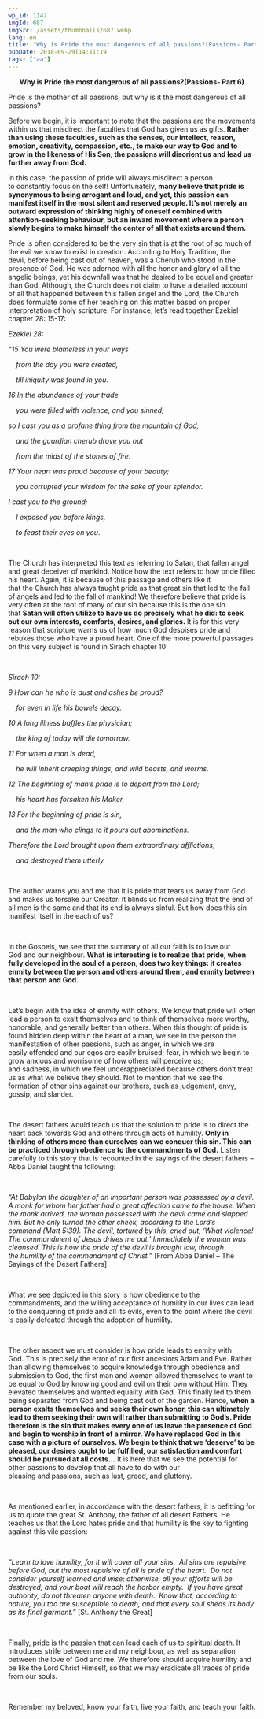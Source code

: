 ```yaml
---
wp_id: 1147
imgId: 687
imgSrc: /assets/thumbnails/687.webp
lang: en
title: "Why is Pride the most dangerous of all passions?(Passions- Part 6)"
pubDate: 2018-09-29T14:11:19
tags: ["aa"]
---
```


<!-- page: 6 -->

<p style="text-align: center;"><strong><span class="TextRun Underlined SCXW134872913" lang="EN-CA" xml:lang="EN-CA"><span class="NormalTextRun SCXW134872913">Why is </span></span><span class="TextRun Underlined SCXW134872913" lang="EN-CA" xml:lang="EN-CA"><span class="NormalTextRun SCXW134872913">Pride</span></span><span class="TextRun Underlined SCXW134872913" lang="EN-CA" xml:lang="EN-CA"><span class="NormalTextRun SCXW134872913"> the most dangerous of all passions?</span></span>(Passions- Part 6)</strong></p>
<p>Pride is the mother of all passions, but why is it the most dangerous of all passions? <span data-ccp-props="{&quot;201341983&quot;:0,&quot;335559739&quot;:160,&quot;335559740&quot;:259}"> </span></p>
<p>Before we begin, it is important to note that the passions are the movements within us that misdirect the faculties that God has given us as gifts. <b>Rather than using these faculties</b><b>, such as </b><b>the senses, our intellect, reason, emotion, creativity, compassion</b><b>, etc., </b><b>to make our way to God and to grow in the likeness of His </b><b>S</b><b>on, the passions will disorient us and lead us further away from God.</b> <span data-ccp-props="{&quot;201341983&quot;:0,&quot;335559739&quot;:160,&quot;335559740&quot;:259}"> </span></p>
<p>In this case, the passion of pride will always misdirect a person to constantly focus on the self! Unfortunately, <b>many believe that pride is synonymous to being arrogant and loud, and yet, this passion can manifest itself in the most silent and reserved people. It</b><b>’</b><b>s not merely an outward expression of thinking highly of oneself combined with attention-seeking behaviour, </b><b>but</b><b> an inward movement where a person slowly begins to make himself the center of all that exists around </b><b>them.</b><span data-ccp-props="{&quot;201341983&quot;:0,&quot;335559739&quot;:160,&quot;335559740&quot;:259}"> </span></p>
<p>Pride is often considered to be the very sin that is at the root of so much of the evil we know to exist in creation. According to Holy Tradition, the devil, before being cast out of heaven, was a Cherub who stood in the presence of God. He was adorned with all the honor and glory of all the angelic beings, yet his downfall was that he desired to be equal and greater than God. Although, the Church does not claim to have a detailed account of all that happened between this fallen angel and the Lord, the Church does formulate some of her teaching on this matter based on proper interpretation of holy scripture. For instance, let’s read together Ezekiel chapter 28: 15-17: <span data-ccp-props="{&quot;201341983&quot;:0,&quot;335559739&quot;:160,&quot;335559740&quot;:259}"> </span></p>
<p><i>Ezekiel 28: </i><span data-ccp-props="{&quot;201341983&quot;:0,&quot;335559739&quot;:160,&quot;335559740&quot;:259}"> </span></p>
<p><i>“15 You were blameless in your ways </i><span data-ccp-props="{&quot;201341983&quot;:0,&quot;335559739&quot;:160,&quot;335559740&quot;:259}"> </span></p>
<p><i>    from the day you were created,</i><span data-ccp-props="{&quot;201341983&quot;:0,&quot;335559739&quot;:160,&quot;335559740&quot;:259}"> </span></p>
<p><i>    till iniquity was found in you.</i><span data-ccp-props="{&quot;201341983&quot;:0,&quot;335559739&quot;:160,&quot;335559740&quot;:259}"> </span></p>
<p><i>16 In the abundance of your trade</i><span data-ccp-props="{&quot;201341983&quot;:0,&quot;335559739&quot;:160,&quot;335559740&quot;:259}"> </span></p>
<p><i>    you were filled with violence, and you sinned;</i><span data-ccp-props="{&quot;201341983&quot;:0,&quot;335559739&quot;:160,&quot;335559740&quot;:259}"> </span></p>
<p><i>so</i><i> I cast you as a profane thing from the mountain of God,</i><span data-ccp-props="{&quot;201341983&quot;:0,&quot;335559739&quot;:160,&quot;335559740&quot;:259}"> </span></p>
<p><i>    and the guardian cherub drove you out</i><span data-ccp-props="{&quot;201341983&quot;:0,&quot;335559739&quot;:160,&quot;335559740&quot;:259}"> </span></p>
<p><i>    from the midst of the stones of fire.</i><span data-ccp-props="{&quot;201341983&quot;:0,&quot;335559739&quot;:160,&quot;335559740&quot;:259}"> </span></p>
<p><i>17 Your heart was </i><i>proud</i><i> because of your beauty;</i><span data-ccp-props="{&quot;201341983&quot;:0,&quot;335559739&quot;:160,&quot;335559740&quot;:259}"> </span></p>
<p><i>    you corrupted your wisdom for the sake of your splendor.</i><span data-ccp-props="{&quot;201341983&quot;:0,&quot;335559739&quot;:160,&quot;335559740&quot;:259}"> </span></p>
<p><i>I cast you to the ground;</i><span data-ccp-props="{&quot;201341983&quot;:0,&quot;335559739&quot;:160,&quot;335559740&quot;:259}"> </span></p>
<p><i>    I exposed you before kings,</i><span data-ccp-props="{&quot;201341983&quot;:0,&quot;335559739&quot;:160,&quot;335559740&quot;:259}"> </span></p>
<p><i>    to feast their eyes on you.</i><span data-ccp-props="{&quot;201341983&quot;:0,&quot;335559739&quot;:160,&quot;335559740&quot;:259}"> </span></p>
<p><span data-ccp-props="{&quot;201341983&quot;:0,&quot;335559739&quot;:160,&quot;335559740&quot;:259}"> </span></p>
<p>The Church has interpreted this text as referring to Satan, that fallen angel and great deceiver of mankind. Notice how the text refers to how pride filled his heart. Again, it is because of this passage and others like it that the Church has always taught pride as that great sin that led to the fall of angels and led to the fall of mankind! We therefore believe that pride is very often at the root of many of our sin because this is the one sin that <b>Satan will often utilize to have us do precisely what he did</b><b>: </b><b>to seek out our own interests, comforts, desires, and glories. </b>It is for this very reason that scripture warns us of how much God despises pride and rebukes those who have a proud heart. One of the more powerful passages on this very subject is found in Sirach chapter 10: <span data-ccp-props="{&quot;201341983&quot;:0,&quot;335559739&quot;:160,&quot;335559740&quot;:259}"> </span></p>
<p><span data-ccp-props="{&quot;201341983&quot;:0,&quot;335559739&quot;:160,&quot;335559740&quot;:259}"> </span></p>
<p><i>Sirach 10: </i><span data-ccp-props="{&quot;201341983&quot;:0,&quot;335559739&quot;:160,&quot;335559740&quot;:259}"> </span></p>
<p><i>9 How can he who is dust and ashes be proud?</i><span data-ccp-props="{&quot;201341983&quot;:0,&quot;335559739&quot;:160,&quot;335559740&quot;:259}"> </span></p>
<p><i>    for even in life his bowels decay.</i><span data-ccp-props="{&quot;201341983&quot;:0,&quot;335559739&quot;:160,&quot;335559740&quot;:259}"> </span></p>
<p><i>10 A long illness baffles the physician;</i><span data-ccp-props="{&quot;201341983&quot;:0,&quot;335559739&quot;:160,&quot;335559740&quot;:259}"> </span></p>
<p><i>    the king of today will die tomorrow.</i><span data-ccp-props="{&quot;201341983&quot;:0,&quot;335559739&quot;:160,&quot;335559740&quot;:259}"> </span></p>
<p><i>11 For when a man is dead,</i><span data-ccp-props="{&quot;201341983&quot;:0,&quot;335559739&quot;:160,&quot;335559740&quot;:259}"> </span></p>
<p><i>    he will inherit creeping things, and wild beasts, and worms.</i><span data-ccp-props="{&quot;201341983&quot;:0,&quot;335559739&quot;:160,&quot;335559740&quot;:259}"> </span></p>
<p><i>12 The beginning of man’s pride is to depart from the Lord;</i><span data-ccp-props="{&quot;201341983&quot;:0,&quot;335559739&quot;:160,&quot;335559740&quot;:259}"> </span></p>
<p><i>    his heart has forsaken his Maker.</i><span data-ccp-props="{&quot;201341983&quot;:0,&quot;335559739&quot;:160,&quot;335559740&quot;:259}"> </span></p>
<p><i>13 For the beginning of pride is sin,</i><span data-ccp-props="{&quot;201341983&quot;:0,&quot;335559739&quot;:160,&quot;335559740&quot;:259}"> </span></p>
<p><i>    and the man who clings to it pours out abominations.</i><span data-ccp-props="{&quot;201341983&quot;:0,&quot;335559739&quot;:160,&quot;335559740&quot;:259}"> </span></p>
<p><i>Therefore</i><i> the Lord brought upon them extraordinary afflictions,</i><span data-ccp-props="{&quot;201341983&quot;:0,&quot;335559739&quot;:160,&quot;335559740&quot;:259}"> </span></p>
<p><i>    and destroyed them utterly. </i><i> </i><i>  </i><span data-ccp-props="{&quot;201341983&quot;:0,&quot;335559739&quot;:160,&quot;335559740&quot;:259}"> </span></p>
<p><span data-ccp-props="{&quot;201341983&quot;:0,&quot;335559739&quot;:160,&quot;335559740&quot;:259}"> </span></p>
<p>The author warns you and me that it is pride that tears us away from God and makes us forsake our Creator. It blinds us from realizing that the end of all men is the same and that its end is always sinful. But how does this sin manifest itself in the each of us?  <span data-ccp-props="{&quot;201341983&quot;:0,&quot;335559739&quot;:160,&quot;335559740&quot;:240}"> </span></p>
<p><span data-ccp-props="{&quot;134233279&quot;:true,&quot;201341983&quot;:0,&quot;335559685&quot;:720,&quot;335559739&quot;:200,&quot;335559740&quot;:240}"> </span></p>
<p>In the Gospels, we see that the summary of all our faith is to love our God and our neighbour. <b>W</b><b>hat</b><b> i</b><b>s interesting is to realize that pride, when fully developed in the soul of a person, does two key things</b><b>:</b><b> it creates enmity between the person and others around </b><b>them</b><b>, and enmity between that person and God. </b><span data-ccp-props="{&quot;134233279&quot;:true,&quot;201341983&quot;:0,&quot;335559685&quot;:720,&quot;335559739&quot;:200,&quot;335559740&quot;:240}"> </span></p>
<p><span data-ccp-props="{&quot;134233279&quot;:true,&quot;201341983&quot;:0,&quot;335559685&quot;:720,&quot;335559739&quot;:200,&quot;335559740&quot;:240}"> </span></p>
<p>Let’s begin with the idea of enmity with others. We know that pride will often lead a person to exalt themselves and to think of themselves more worthy, honorable, and generally better than others. When this thought of pride is found hidden deep within the heart of a man, we see in the person the manifestation of other passions, such as anger, in which we are easily offended and our egos are easily bruised; fear, in which we begin to grow anxious and worrisome of how others will perceive us; and sadness, in which we feel underappreciated because others don’t treat us as what we believe they should. Not to mention that we see the formation of other sins against our brothers, such as judgement, envy, gossip, and slander. <span data-ccp-props="{&quot;201341983&quot;:0,&quot;335559739&quot;:160,&quot;335559740&quot;:240}"> </span></p>
<p><span data-ccp-props="{&quot;134233279&quot;:true,&quot;201341983&quot;:0,&quot;335559685&quot;:720,&quot;335559739&quot;:200,&quot;335559740&quot;:240}"> </span></p>
<p>The desert fathers would teach us that the solution to pride is to direct the heart back towards God and others through acts of humility. <b>Only in thinking of others more than ourselves can we conquer this sin</b><b>. T</b><b>his can be practiced through obedience to the commandments of God.</b> Listen carefully to this story that is recounted in the sayings of the desert fathers – Abba Daniel taught the following:   <span data-ccp-props="{&quot;134233279&quot;:true,&quot;201341983&quot;:0,&quot;335559685&quot;:720,&quot;335559739&quot;:200,&quot;335559740&quot;:240}"> </span></p>
<p><span data-ccp-props="{&quot;134233279&quot;:true,&quot;201341983&quot;:0,&quot;335559685&quot;:720,&quot;335559739&quot;:200,&quot;335559740&quot;:240}"> </span></p>
<p><i>&#8220;At Babylon the daughter of an important person was possessed by a devil. A monk for whom her father had a great affection came to the house. When the monk arrived, the woman possessed with the devil came and slapped him. But he only turned the other cheek, according to the Lord&#8217;s command </i><i>(</i><i>M</i><i>at</i><i>t 5:39). The devil, tortured by this, cried out, &#8216;What violence! The commandment of Jesus drives me out.&#8217; Immediately the woman was cleansed. This is how the pride of the devil is brought low, through the </i><i>humility</i><i> of the commandment of Christ.&#8221; </i>[From Abba Daniel &#8211; The Sayings of the Desert Fathers]<span data-ccp-props="{&quot;134233279&quot;:true,&quot;201341983&quot;:0,&quot;335559685&quot;:720,&quot;335559739&quot;:200,&quot;335559740&quot;:240}"> </span></p>
<p><span data-ccp-props="{&quot;134233279&quot;:true,&quot;201341983&quot;:0,&quot;335559685&quot;:720,&quot;335559739&quot;:200,&quot;335559740&quot;:240}"> </span></p>
<p>What we see depicted in this story is how obedience to the commandments, and the willing acceptance of humility in our lives can lead to the conquering of pride and all its evils, even to the point where the devil is easily defeated through the adoption of humility. <span data-ccp-props="{&quot;134233279&quot;:true,&quot;201341983&quot;:0,&quot;335559685&quot;:720,&quot;335559739&quot;:200,&quot;335559740&quot;:240}"> </span></p>
<p><span data-ccp-props="{&quot;134233279&quot;:true,&quot;201341983&quot;:0,&quot;335559685&quot;:720,&quot;335559739&quot;:200,&quot;335559740&quot;:240}"> </span></p>
<p>The other aspect we must consider is how pride leads to enmity with God. This is precisely the error of our first ancestors Adam and Eve. Rather than allowing themselves to acquire knowledge through obedience and submission to God, the first man and woman allowed themselves to want to be equal to God by knowing good and evil on their own without Him. They elevated themselves and wanted equality with God. This finally led to them being separated from God and being cast out of the garden. Hence, <b>when a person exalts themselves and seeks their own honor, this can ultimately lead to the</b><b>m </b><b>seeking their own will rather than submitting to God’s. Pride therefore is the sin that makes every one of us leave the presence of God and begin to worship in front of a mirror. We have replaced God in this case with a picture of ourselves. We begin to think that we ‘deserve’ to be pleased, our desires ought to be fulfilled, our satisfaction and comfort should be pursued at all costs…</b> It is here that we see the potential for other passions to develop that all have to do with our pleasing and passions, such as lust, greed, and gluttony.<span data-ccp-props="{&quot;134233279&quot;:true,&quot;201341983&quot;:0,&quot;335559685&quot;:720,&quot;335559739&quot;:200,&quot;335559740&quot;:240}"> </span></p>
<p><span data-ccp-props="{&quot;134233279&quot;:true,&quot;201341983&quot;:0,&quot;335559685&quot;:720,&quot;335559739&quot;:200,&quot;335559740&quot;:240}"> </span></p>
<p>As mentioned earlier, in accordance with the desert fathers, it is befitting for us to quote the great St. Anthony, the father of all desert Fathers. He teaches us that the Lord hates pride and that humility is the key to fighting against this vile passion:    <span data-ccp-props="{&quot;134233279&quot;:true,&quot;201341983&quot;:0,&quot;335559685&quot;:720,&quot;335559739&quot;:200,&quot;335559740&quot;:240}"> </span></p>
<p><span data-ccp-props="{&quot;134233279&quot;:true,&quot;201341983&quot;:0,&quot;335559685&quot;:720,&quot;335559739&quot;:200,&quot;335559740&quot;:240}"> </span></p>
<p><i>“Learn to love humility, for it will cover all your sins.  All sins are repulsive before God, but the most repulsive of all is pride of the heart.  Do not consider yourself learned and wise; otherwise, all your efforts will be destroyed, and your boat will reach the harbor empty.  If you have great authority, do not threaten anyone with death.  Know that, according to nature, you too are susceptible to death, and that every soul sheds its body as its final garment.”</i> [St. Anthony the Great]<span data-ccp-props="{&quot;134233279&quot;:true,&quot;201341983&quot;:0,&quot;335559685&quot;:720,&quot;335559739&quot;:200,&quot;335559740&quot;:240}"> </span></p>
<p><span data-ccp-props="{&quot;134233279&quot;:true,&quot;201341983&quot;:0,&quot;335559685&quot;:720,&quot;335559739&quot;:200,&quot;335559740&quot;:240}"> </span></p>
<p>Finally, pride is the passion that can lead each of us to spiritual death. It introduces strife between me and my neighbour, as well as separation between the love of God and me. We therefore should acquire humility and be like the Lord Christ Himself, so that we may eradicate all traces of pride from our souls. <span data-ccp-props="{&quot;134233279&quot;:true,&quot;201341983&quot;:0,&quot;335559685&quot;:720,&quot;335559739&quot;:200,&quot;335559740&quot;:240}"> </span></p>
<p><span data-ccp-props="{&quot;134233279&quot;:true,&quot;201341983&quot;:0,&quot;335559685&quot;:720,&quot;335559739&quot;:200,&quot;335559740&quot;:240}"> </span></p>
<p style="text-align: center;">Remember my beloved, know your faith, live your faith, and teach your faith.</p>
